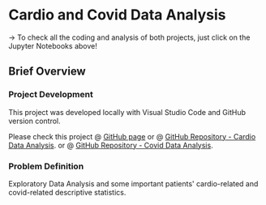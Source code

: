 # Cardio and Covid Data Analysis
-> To check all the coding and analysis of both projects, just click on the Jupyter Notebooks above!

## Brief Overview

### Project Development
This project was developed locally with Visual Studio Code and GitHub version control.

Please check this project @ [GitHub page](https://caiocvelasco.github.io/) 
or 
@ [GitHub Repository - Cardio Data Analysis](https://github.com/caiocvelasco/cardio-covid-project/blob/c5940429886e19f1a8b5f0cc7ddc85387bafaf73/cardio-data-analysis-project.ipynb).
or
@ [GitHub Repository - Covid Data Analysis](https://github.com/caiocvelasco/cardio-covid-project/blob/c5940429886e19f1a8b5f0cc7ddc85387bafaf73/covid-data-analysis.ipynb).

### Problem Definition

Exploratory Data Analysis and some important patients' cardio-related and covid-related descriptive statistics.